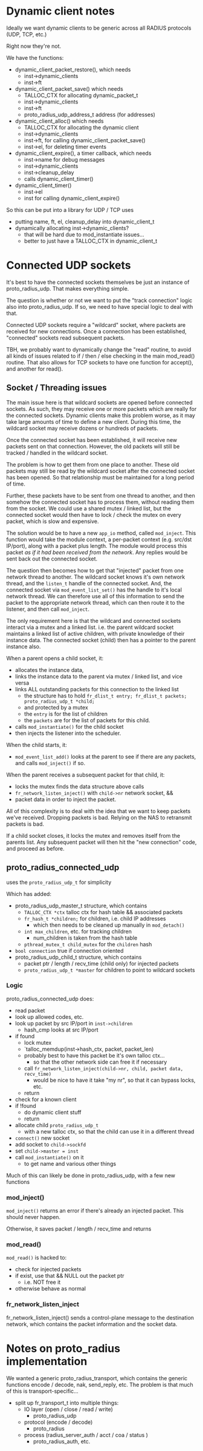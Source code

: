 # Dynamic client notes

Ideally we want dynamic clients to be generic across all RADIUS protocols (UDP, TCP, etc.)

Right now they're not.

We have the functions:

* dynamic_client_packet_restore(), which needs
  * inst->dynamic_clients
  * inst->ft
* dynamic_client_packet_save() which needs
  * TALLOC_CTX for allocating dynamic_packet_t
  * inst->dynamic_clients
  * inst->ft
  * proto_radius_udp_address_t address (for addresses)
* dynamic_client_alloc() which needs
  * TALLOC_CTX for allocating the dynamic client
  * inst->dynamic_clients
  * inst->ft, for calling dynamic_client_packet_save()
  * inst->el, for deleting timer events
* dynamic_client_expire(), a timer callback, which needs
  * inst->name for debug messages
  * inst->dynamic_clients
  * inst->cleanup_delay
  * calls dynamic_client_timer()
* dynamic_client_timer()
  * inst->el
  * inst for calling dynamic_client_expire()

So this can be put into a library for UDP / TCP uses

* putting name, ft, el, cleanup_delay into dynamic_client_t
* dynamically allocating inst->dynamic_clients?
  * that will be hard due to mod_instantiate issues...
  * better to just have a TALLOC_CTX in dynamic_client_t

# Connected UDP sockets

It's best to have the connected sockets themselves be just an instance
of proto_radius_udp.  That makes everything simple.

The question is whether or not we want to put the "track connection"
logic also into proto_radius_udp.  If so, we need to have special
logic to deal with that.

Connected UDP sockets require a "wildcard" socket, where packets are
received for new connections.  Once a connection has been established,
"connected" sockets read subsequent packets.

TBH, we probably want to dynamically change the "read" routine, to
avoid all kinds of issues related to if / then / else checking in the
main mod_read() routine.  That also allows for TCP sockets to have one
function for accept(), and another for read().

## Socket / Threading issues

The main issue here is that wildcard sockets are opened before
connected sockets.  As such, they may receive one or more packets
which are really for the connected sockets.  Dynamic clients make this
problem worse, as it may take large amounts of time to define a new
client.  During this time, the wildcard socket may receive dozens or
hundreds of packets.

Once the connected socket has been established, it will receive new
packets sent on that connection.  However, the old packets will still
be tracked / handled in the wildcard socket.

The problem is how to get them from one place to another.  These old
packets may still be read by the wildcard socket after the connected
socket has been opened.  So that relationship must be maintained for a
long period of time.

Further, these packets have to be sent from one thread to another, and
then somehow the connected socket has to process them, without reading
them from the socket.  We could use a shared mutex / linked list, but
the connected socket would then have to lock / check the mutex on
every packet, which is slow and expensive.

The solution would be to have a new `app_io` method, called
`mod_inject`.  This function would take the module context, a
per-packet context (e.g. src/dst IP/port), along with a packet plus
length.  The module would process this packet *as if it had been
received from the network*.  Any replies would be sent back out the
connected socket.

The question then becomes how to get that "injected" packet from one
network thread to another.  The wildcard socket knows it's own network
thread, and the `listen_t` handle of the connected socket.  And, the
connected socket via `mod_event_list_set()` has the handle to it's
local network thread.  We can therefore use all of this information to
send the packet to the appropriate network thread, which can then
route it to the listener, and then call `mod_inject`.

The only requirement here is that the wildcard and connected sockets
interact via a mutex and a linked list.  i.e. the parent wildcard
socket maintains a linked list of active children, with private
knowledge of their instance data.  The connected socket (child) then
has a pointer to the parent instance also.

When a parent opens a child socket, it:

* allocates the instance data,
* links the instance data to the parent via mutex  / linked list, and vice versa
* links ALL outstanding packets for this connection to the linked list
  * the structure has to hold `fr_dlist_t entry; fr_dlist_t packets; proto_radius_udp_t *child;`
  * and protected by a mutex
  * the `entry` is for the list of children
  * the `packets` are for the list of packets for this child.
* calls `mod_instantiate()` for the child socket
* then injects the listener into the scheduler.

When the child starts, it:

* `mod_event_list_add()` looks at the parent to see if there are any
  packets, and calls `mod_inject()` if so.

When the parent receives a subsequent packet for that child, it:

* locks the mutex finds the data structure above calls
* `fr_network_listen_inject()` with `child->nr` network socket, &&
* packet data in order to inject the packet.

All of this complexity is to deal with the idea that we want to keep
packets we've received.  Dropping packets is bad.  Relying on the NAS
to retransmit packets is bad.

If a child socket closes, it locks the mutex and removes itself from
the parents list.  Any subsequent packet will then hit the "new
connection" code, and proceed as before.

## proto_radius_connected_udp

uses the `proto_radius_udp_t` for simplicity

Which has added:

* proto_radius_udp_master_t structure, which contains
  * `TALLOC_CTX *ctx` talloc ctx for hash table && associated packets
  * `fr_hash_t *children;` for children, i.e. child IP addresses
    * which then needs to be cleaned up manually in `mod_detach()`
  * `int max_children`, etc. for tracking children
    * num_children is taken from the hash table
  * `pthread_mutex_t child_mutex` for the `children` hash
* `bool connection` true if connection oriented
* proto_radius_udp_child_t structure, which contains
  * packet ptr / length / recv_time (child only) for injected packets
  * `proto_radius_udp_t *master` for children to point to wildcard sockets

### Logic

proto_radius_connected_udp does:

* read packet
* look up allowed codes, etc.
* look up packet by src IP/port in `inst->children`
  * hash_cmp looks at src IP/port
* if found
  * lock mutex
  * `talloc_memdup(inst->hash_ctx, packet, packet_len)
  * probably best to have this packet be it's own talloc ctx...
    * so that the other network side can free it if necessary
  * call `fr_network_listen_inject(child->nr, child, packet data, recv_time)`
    * would be nice to have it take "my nr", so that it can bypass locks, etc.
  * return
* check for a known client
* if !found
  * do dynamic client stuff
  * return
* allocate child `proto_radius_udp_t`
  * with a new talloc ctx, so that the child can use it in a different thread
* `connect()` new socket
* add socket to `child->sockfd`
* set `child->master = inst`
* call `mod_instantiate()` on it
  * to get name and various other things

Much of this can likely be done in proto_radius_udp, with a few new functions

### mod_inject()

`mod_inject()` returns an error if there's already an injected packet.  This should never happen.

Otherwise, it saves packet / length / recv_time and returns

### mod_read()

`mod_read()` is hacked to:

* check for injected packets
* if exist, use that && NULL out the packet ptr
  * i.e. NOT free it
* otherwise behave as normal

### fr_network_listen_inject

fr_network_listen_inject() sends a control-plane message to the
destination network, which contains the packet information and the
socket data.

# Notes on proto_radius implementation

We wanted a generic proto_radius_transport, which contains the generic
functions encode / decode, nak, send_reply, etc.  The problem is that
much of this is transport-specific...

* split up fr_transport_t into multiple things:
  * IO layer (open / close / read / write)
    * proto_radius_udp
  * protocol (encode / decode)
    * proto_radius
  * process (radius_server_auth / acct / coa / status )
    * proto_radius_auth, etc.
